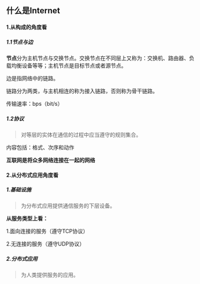 ## 什么是Internet

#### 1.从构成的角度看

##### 1.1节点与边

**节点**分为主机节点与交换节点。交换节点在不同层上又称为：交换机、路由器、负载均衡设备等等；主机节点是目标节点或者源节点。

边是指网络中的链路。

链路分为两类，与主机相连的称为接入链路，否则称为骨干链路。

传输速率：bps（bit/s）

##### 1.2协议

> 对等层的实体在通信的过程中应当遵守的规则集合。

内容包括：格式、次序和动作

**互联网是将众多网络连接在一起的网络**

#### 2.从分布式应用角度看

##### 1.基础设施

> 为分布式应用提供通信服务的下层设备。

**从服务类型上看：**

1.面向连接的服务（遵守TCP协议）

2.无连接的服务（遵守UDP协议）

##### 2.分布式应用

> 为人类提供服务的应用。

